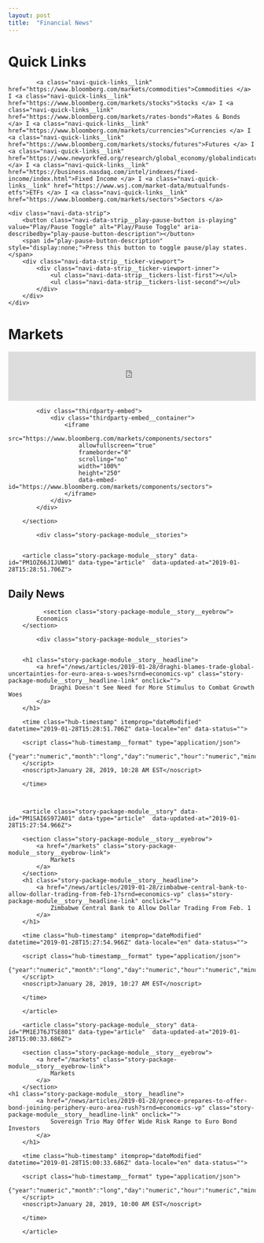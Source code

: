 ```yaml
---
layout: post
title:  "Financial News"
---
```


<div class="navi-markets-bar">
	<h1 class="section-front-header-module__title">Quick Links</h1>

            <a class="navi-quick-links__link" href="https://www.bloomberg.com/markets/commodities">Commodities </a> I <a class="navi-quick-links__link" href="https://www.bloomberg.com/markets/stocks">Stocks </a> I <a class="navi-quick-links__link" href="https://www.bloomberg.com/markets/rates-bonds">Rates & Bonds </a> I <a class="navi-quick-links__link" href="https://www.bloomberg.com/markets/currencies">Currencies </a> I <a class="navi-quick-links__link" href="https://www.bloomberg.com/markets/stocks/futures">Futures </a> I <a class="navi-quick-links__link" href="https://www.newyorkfed.org/research/global_economy/globalindicators.html">Economics </a> I <a class="navi-quick-links__link" href="https://business.nasdaq.com/intel/indexes/fixed-income/index.html">Fixed Income </a> I <a class="navi-quick-links__link" href="https://www.wsj.com/market-data/mutualfunds-etfs">ETFs </a> I <a class="navi-quick-links__link" href="https://www.bloomberg.com/markets/sectors">Sectors </a>
            
    <div class="navi-data-strip">
        <button class="navi-data-strip__play-pause-button is-playing" value="Play/Pause Toggle" alt="Play/Pause Toggle" aria-describedby="play-pause-button-description"></button>
        <span id="play-pause-button-description" style="display:none;">Press this button to toggle pause/play states.</span>
        <div class="navi-data-strip__ticker-viewport">
			<div class="navi-data-strip__ticker-viewport-inner">
				<ul class="navi-data-strip__tickers-list-first"></ul>
                <ul class="navi-data-strip__tickers-list-second"></ul>
            </div>
        </div>
    </div>


<h1 class="section-front-header-module__title">Markets</h1>

<div class="thirdparty-embed">
                <div class="thirdparty-embed__container">
                    <iframe
                        src="https://www.bloomberg.com/markets/components/data-drawer?linksType=tout&showTabs=true"
                        allowfullscreen="true"
                        frameborder="0"
                        scrolling="no"
                        width="100%"
                        height="100"
                        data-embed-id="https://www.bloomberg.com/markets/components/data-drawer?linksType=tout&showTabs=true">
										</iframe>
                </div>
 </div>

<section class="embed-module" id="sector_performance" data-variation="">

            <div class="thirdparty-embed">
                <div class="thirdparty-embed__container">
                    <iframe
                        src="https://www.bloomberg.com/markets/components/sectors"
                        allowfullscreen="true"
                        frameborder="0"
                        scrolling="no"
                        width="100%"
                        height="250"
                        data-embed-id="https://www.bloomberg.com/markets/components/sectors">
                    </iframe>
                </div>
            </div>

        </section>


<section class="story-package-module" id="story_package" data-theme="" data-variation="4_up_heds_only">


            <div class="story-package-module__stories">


        <article class="story-package-module__story" data-id="PM1OZ66JIJUW01" data-type="article"  data-updated-at="2019-01-28T15:28:51.706Z">

<h2 class="section-front-header-module__title">Daily News</h2>

			  <section class="story-package-module__story__eyebrow">
            Economics
        </section>
        
<section class="story-package-module" id="hub_story_package" data-theme="" data-variation="4_up_deks">
            
            
            <div class="story-package-module__stories">


		<h1 class="story-package-module__story__headline">
            <a href="/news/articles/2019-01-28/draghi-blames-trade-global-uncertainties-for-euro-area-s-woes?srnd=economics-vp" class="story-package-module__story__headline-link" onclick="">
                Draghi Doesn't See Need for More Stimulus to Combat Growth Woes
            </a>
        </h1>

        <time class="hub-timestamp" itemprop="dateModified" datetime="2019-01-28T15:28:51.706Z" data-locale="en" data-status="">

        <script class="hub-timestamp__format" type="application/json">
            {"year":"numeric","month":"long","day":"numeric","hour":"numeric","minute":"numeric","timeZoneName":"short"}
        </script>
        <noscript>January 28, 2019, 10:28 AM EST</noscript>

        </time>

        

        <article class="story-package-module__story" data-id="PM1SAI6S972A01" data-type="article"  data-updated-at="2019-01-28T15:27:54.966Z">

        <section class="story-package-module__story__eyebrow">
            <a href="/markets" class="story-package-module__story__eyebrow-link">
                Markets
            </a>
        </section>
		<h1 class="story-package-module__story__headline">
            <a href="/news/articles/2019-01-28/zimbabwe-central-bank-to-allow-dollar-trading-from-feb-1?srnd=economics-vp" class="story-package-module__story__headline-link" onclick="">
                Zimbabwe Central Bank to Allow Dollar Trading From Feb. 1
            </a>
        </h1>

        <time class="hub-timestamp" itemprop="dateModified" datetime="2019-01-28T15:27:54.966Z" data-locale="en" data-status="">

        <script class="hub-timestamp__format" type="application/json">
            {"year":"numeric","month":"long","day":"numeric","hour":"numeric","minute":"numeric","timeZoneName":"short"}
        </script>
        <noscript>January 28, 2019, 10:27 AM EST</noscript>

        </time>

        </article>

        <article class="story-package-module__story" data-id="PM1EJT6JTSE801" data-type="article"  data-updated-at="2019-01-28T15:00:33.686Z">

        <section class="story-package-module__story__eyebrow">
            <a href="/markets" class="story-package-module__story__eyebrow-link">
                Markets
            </a>
        </section>
    <h1 class="story-package-module__story__headline">
            <a href="/news/articles/2019-01-28/greece-prepares-to-offer-bond-joining-periphery-euro-area-rush?srnd=economics-vp" class="story-package-module__story__headline-link" onclick="">
                Sovereign Trio May Offer Wide Risk Range to Euro Bond Investors
            </a>
        </h1>

        <time class="hub-timestamp" itemprop="dateModified" datetime="2019-01-28T15:00:33.686Z" data-locale="en" data-status="">

        <script class="hub-timestamp__format" type="application/json">
            {"year":"numeric","month":"long","day":"numeric","hour":"numeric","minute":"numeric","timeZoneName":"short"}
        </script>
        <noscript>January 28, 2019, 10:00 AM EST</noscript>

        </time>

        </article>
   
 </div>
